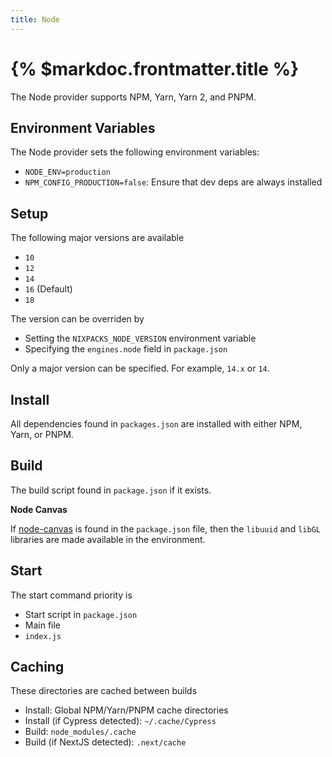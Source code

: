 ```yaml
---
title: Node
---
```


# {% $markdoc.frontmatter.title %}

The Node provider supports NPM, Yarn, Yarn 2, and PNPM.

## Environment Variables

The Node provider sets the following environment variables:

- `NODE_ENV=production`
- `NPM_CONFIG_PRODUCTION=false`: Ensure that dev deps are always installed

## Setup

The following major versions are available

- `10`
- `12`
- `14`
- `16` (Default)
- `18`

The version can be overriden by

- Setting the `NIXPACKS_NODE_VERSION` environment variable
- Specifying the `engines.node` field in `package.json`

Only a major version can be specified. For example, `14.x` or `14`.

## Install

All dependencies found in `packages.json` are installed with either NPM, Yarn, or PNPM.

## Build

The build script found in `package.json` if it exists.

**Node Canvas**

If [node-canvas](https://www.npmjs.com/package/canvas) is found in the `package.json` file, then the `libuuid` and `libGL` libraries are made available in the environment.

## Start

The start command priority is

- Start script in `package.json`
- Main file
- `index.js`

## Caching

These directories are cached between builds

- Install: Global NPM/Yarn/PNPM cache directories
- Install (if Cypress detected): `~/.cache/Cypress`
- Build: `node_modules/.cache`
- Build (if NextJS detected): `.next/cache`
